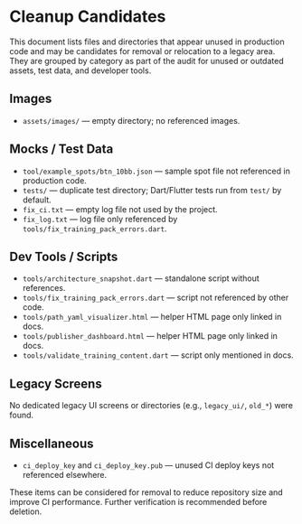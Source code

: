 # Cleanup Candidates

This document lists files and directories that appear unused in production code and may be candidates for removal or relocation to a legacy area. They are grouped by category as part of the audit for unused or outdated assets, test data, and developer tools.

## Images
- `assets/images/` — empty directory; no referenced images.

## Mocks / Test Data
- `tool/example_spots/btn_10bb.json` — sample spot file not referenced in production code.
- `tests/` — duplicate test directory; Dart/Flutter tests run from `test/` by default.
- `fix_ci.txt` — empty log file not used by the project.
- `fix_log.txt` — log file only referenced by `tools/fix_training_pack_errors.dart`.

## Dev Tools / Scripts
- `tools/architecture_snapshot.dart` — standalone script without references.
- `tools/fix_training_pack_errors.dart` — script not referenced by other code.
- `tools/path_yaml_visualizer.html` — helper HTML page only linked in docs.
- `tools/publisher_dashboard.html` — helper HTML page only linked in docs.
- `tools/validate_training_content.dart` — script only mentioned in docs.

## Legacy Screens
No dedicated legacy UI screens or directories (e.g., `legacy_ui/`, `old_*`) were found.

## Miscellaneous
- `ci_deploy_key` and `ci_deploy_key.pub` — unused CI deploy keys not referenced elsewhere.

These items can be considered for removal to reduce repository size and improve CI performance. Further verification is recommended before deletion.
